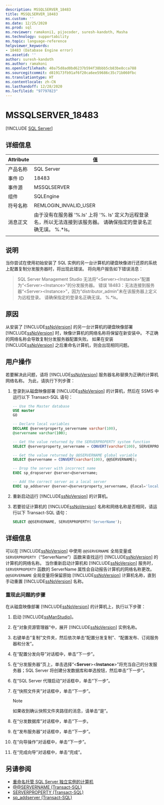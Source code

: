 ```yaml
---
description: MSSQLSERVER_18483
title: MSSQLSERVER_18483
ms.custom: ''
ms.date: 12/25/2020
ms.prod: sql
ms.reviewer: ramakoni1, pijocoder, suresh-kandoth, Masha
ms.technology: supportability
ms.topic: language-reference
helpviewer_keywords:
- 18483 (Database Engine error)
ms.assetid: ''
author: suresh-kandoth
ms.author: ramakoni
ms.openlocfilehash: 40a75d8ad0bd6237b594f38bbb5cb83be8cca788
ms.sourcegitcommit: d819173fb91af6f20ca6ee59686c35c71b060fbc
ms.translationtype: HT
ms.contentlocale: zh-CN
ms.lasthandoff: 12/28/2020
ms.locfileid: "97797823"
---
```

# <a name="mssqlserver_18483"></a>MSSQLSERVER_18483
 [!INCLUDE [SQL Server](../../includes/applies-to-version/sqlserver.md)]

## <a name="details"></a>详细信息

|Attribute|值|
|---|---|
|产品名称|SQL Server|
|事件 ID|18483|
|事件源|MSSQLSERVER|
|组件|SQLEngine|
|符号名称|REMLOGIN_INVALID_USER|
|消息正文|由于没有在服务器 '%.ls' 上将 '%. ls' 定义为远程登录名，所以无法连接到该服务器。 请确保指定的登录名正确无误。 %.*ls。|
||

## <a name="explanation"></a>说明

当你尝试在使用初始安装了 SQL 实例的另一台计算机的硬盘映像进行还原的系统上配置复制分发服务器时，将出现此错误。 将向用户报告如下错误消息：

> SQL Server Management Studio 无法将“\<Server>\<Instance>”配置为“\<Server>\<Instance>”的分发服务器。 错误 18483：无法连接到服务器“\<Server>\<Instance>”，因为“distributor_admin”未在该服务器上定义为远程登录。 请确保指定的登录名正确无误。 %.*ls。

## <a name="cause"></a>原因

从安装了 [!INCLUDE[ssNoVersion](../../includes/ssnoversion-md.md)] 的另一台计算机的硬盘映像部署 [!INCLUDE[ssNoVersion](../../includes/ssnoversion-md.md)] 时，映像计算机的网络名称将保留在新安装中。 不正确的网络名称会导致复制分发服务器配置失败。 如果在安装 [!INCLUDE[ssNoVersion](../../includes/ssnoversion-md.md)] 之后重命名计算机，则会出现相同问题。

## <a name="user-action"></a>用户操作

若要解决此问题，请将 [!INCLUDE[ssNoVersion](../../includes/ssnoversion-md.md)] 服务器名称替换为正确的计算机网络名称。 为此，请执行下列步骤：

1. 登录到从磁盘映像部署 [!INCLUDE[ssNoVersion](../../includes/ssnoversion-md.md)] 的计算机，然后在 SSMS 中运行以下 Transact-SQL 语句：

    ```sql
    -- Use the Master database
    USE master
    GO

    -- Declare local variables
    DECLARE @serverproperty_servername varchar(100),
    @servername varchar(100);

    -- Get the value returned by the SERVERPROPERTY system function
    SELECT @serverproperty_servername = CONVERT(varchar(100), SERVERPROPERTY('ServerName'));

    -- Get the value returned by @@SERVERNAME global variable
    SELECT @servername = CONVERT(varchar(100), @@SERVERNAME);

    -- Drop the server with incorrect name
    EXEC sp_dropserver @server=@servername;

    -- Add the correct server as a local server
    EXEC sp_addserver @server=@serverproperty_servername, @local='local';
    ```

2. 重新启动运行 [!INCLUDE[ssNoVersion](../../includes/ssnoversion-md.md)] 的计算机。
3. 若要验证计算机的 [!INCLUDE[ssNoVersion](../../includes/ssnoversion-md.md)] 名称和网络名称是否相同，请运行以下 Transact-SQL 语句：

    ```sql
    SELECT @@SERVERNAME, SERVERPROPERTY('ServerName');
    ```

## <a name="more-information"></a>详细信息

可以在 [!INCLUDE[ssNoVersion](../../includes/ssnoversion-md.md)] 中使用 `@@SERVERNAME` 全局变量或 `SERVERPROPERTY`（“ServerName”）函数来查找运行 [!INCLUDE[ssNoVersion](../../includes/ssnoversion-md.md)] 的计算机的网络名称。 当你重新启动计算机和 [!INCLUDE[ssNoVersion](../../includes/ssnoversion-md.md)] 服务时，`SERVERPROPERTY` 函数的 ServerName 属性会自动报告计算机的网络名称更改。 `@@SERVERNAME` 全局变量将保留原始 [!INCLUDE[ssNoVersion](../../includes/ssnoversion-md.md)] 计算机名称，直到手动重置 [!INCLUDE[ssNoVersion](../../includes/ssnoversion-md.md)] 名称。

### <a name="steps-to-reproduce-the-problem"></a>重现此问题的步骤

在从磁盘映像部署 [!INCLUDE[ssNoVersion](../../includes/ssnoversion-md.md)] 的计算机上，执行以下步骤：

1. 启动 [!INCLUDE[ssManStudio](../../includes/ssManStudio-md.md)]。
2. 在“对象资源管理器”中，展开 [!INCLUDE[ssNoVersion](../../includes/ssnoversion-md.md)] 实例名称。
3. 右键单击“复制”文件夹，然后依次单击“配置分发复制”、“配置发布、订阅服务器和分发”。
4. 在“配置分发向导”对话框中，单击“下一步”。
5. 在“分发服务器”页上，单击选择“\<**Server**>\<**Instance**>”将充当自己的分发服务器；SQL Server 将创建分发数据库和单选按钮，然后单击“下一步”。
6. 在“SQL Server 代理启动”对话框中，单击“下一步”。
7. 在“快照文件夹”对话框中，单击“下一步”。

    > [!NOTE]
    > 如果收到确认快照文件夹路径的消息，请单击“是”。
8. 在“分发数据库”对话框中，单击“下一步。
9. 在“发布服务器”对话框中，单击“下一步”。
10. 在“向导操作”对话框中，单击“下一步”。
11. 在“完成向导”对话框中，单击“完成”。

## <a name="see-also"></a>另请参阅

- [重命名托管 SQL Server 独立实例的计算机](/sql/database-engine/install-windows/rename-a-computer-that-hosts-a-stand-alone-instance-of-sql-server)
- [@@SERVERNAME (Transact-SQL)](/sql/t-sql/functions/servername-transact-sql)
- [SERVERPROPERTY (Transact-SQL)](/sql/t-sql/functions/serverproperty-transact-sql)
- [sp_addserver (Transact-SQL)](/sql/relational-databases/system-stored-procedures/sp-addserver-transact-sql)
